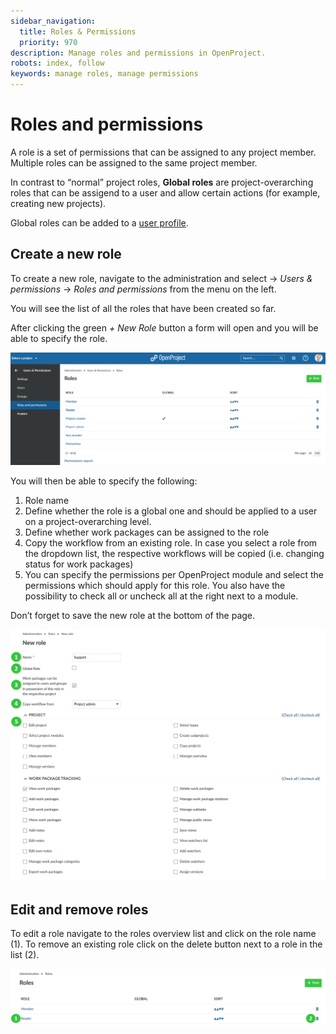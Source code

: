 ```yaml
---
sidebar_navigation:
  title: Roles & Permissions
  priority: 970
description: Manage roles and permissions in OpenProject.
robots: index, follow
keywords: manage roles, manage permissions
---
```

# Roles and permissions

A role is a set of permissions that can be assigned to any project  member. Multiple roles can be assigned to the same project member.

In contrast to “normal” project roles, **Global roles** are project-overarching roles that can be assigend to a user and allow certain actions (for example, creating new projects).

Global roles can be added to a [user profile](../users/#view-user-profile).

## Create a new role

To create a new role, navigate to the administration and select -> *Users & permissions* -> *Roles and permissions* from the menu on the left.

You will see the list of all the roles that have been created so far.

After clicking the green *+ New Role* button a form will open and you will be able to specify the role.

![create roles](image-20200211142134472.png)

You will then be able to specify the following:

1. Role name
2. Define whether the role is a global one and should be applied to a user on a project-overarching level.
3. Define whether work packages can be assigned to the role
4. Copy the workflow from an existing role. In case you select a role  from the dropdown list, the respective workflows will be copied (i.e.  changing status for work packages)
5. You can specify the permissions per OpenProject module and select the permissions which should apply for this role. You also have the possibility to check all or uncheck all at the right next to a module.

Don’t forget to save the new role at the bottom of the page.

![Sys-admin-create-new-role](Sys-admin-create-new-role.png)

## Edit and remove roles

To edit a role navigate to the roles overview list and click on the  role name (1). To remove an existing role click on the delete button next to a role in the list (2).

![Sys-admin-edit-roles](Sys-admin-edit-roles.png)       